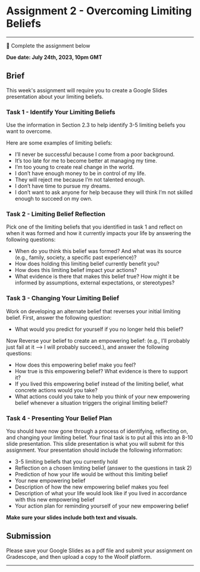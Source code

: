 # Assignment 2 - Overcoming Limiting Beliefs

---

<aside>


📝 Complete the assignment below

</aside>

**Due date: July 24th, 2023, 10pm GMT**

## Brief

This week's assignment will require you to create a Google Slides presentation about your limiting beliefs.

### Task 1 - Identify Your Limiting Beliefs

Use the information in Section 2.3 to help identify 3-5 limiting beliefs you want to overcome. 


Here are some examples of limiting beliefs:
- I’ll never be successful because I come from a poor background.
- It’s too late for me to become better at managing my time.
- I’m too young to create real change in the world.
- I don’t have enough money to be in control of my life.
- They will reject me because I’m not talented enough.
- I don’t have time to pursue my dreams.
- I don’t want to ask anyone for help because they will think I’m not skilled enough to succeed on my own.


### Task 2 - Limiting Belief Reflection

Pick one of the limiting beliefs that you identified in task 1 and reflect on when it was formed and how it currently impacts your life by answering the following questions:
- When do you think this belief was formed? And what was its source (e.g., family, society, a specific past experience)?
- How does holding this limiting belief currently benefit you? 
- How does this limiting belief impact your actions?
- What evidence is there that makes this belief true? How might it be informed by assumptions, external expectations, or stereotypes?


### Task 3 - Changing Your Limiting Belief

Work on developing an alternate belief that reverses your initial limiting belief. First, answer the following question:
- What would you predict for yourself if you no longer held this belief?

Now Reverse your belief to create an empowering belief: (e.g., I’ll probably just fail at it —> I will probably succeed.), and answer the following questions:
- How does this empowering belief make you feel?
- How true is this empowering belief? What evidence is there to support it?
- If you lived this empowering belief instead of the limiting belief, what concrete actions would you take?
- What actions could you take to help you think of your new empowering belief whenever a situation triggers the original limiting belief?


### Task 4 - Presenting Your Belief Plan

You should have now gone through a process of identifying, reflecting on, and changing your limiting belief. Your final task is to put all this into an 8-10 slide presentation. This slide presentation is what you will submit for this assignment. Your presentation should include the following information:
- 3-5 limiting beliefs that you currently hold
- Reflection on a chosen limiting belief (answer to the questions in task 2)
- Prediction of how your life would be without this limiting belief
- Your new empowering belief
- Description of how the new empowering belief makes you feel
- Description of what your life would look like if you lived in accordance with this new empowering belief
- Your action plan for reminding yourself of your new empowering belief

**Make sure your slides include both text and visuals.**

## Submission

Please save your Google Slides as a pdf file and submit your assignment on Gradescope, and then upload a copy to the Woolf platform.

---
